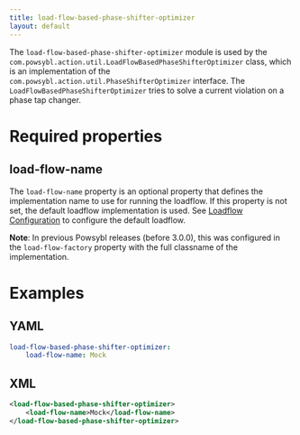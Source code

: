 ```yaml
---
title: load-flow-based-phase-shifter-optimizer
layout: default
---
```


The `load-flow-based-phase-shifter-optimizer` module is used by the `com.powsybl.action.util.LoadFlowBasedPhaseShifterOptimizer`
class, which is an implementation of the `com.powsybl.action.util.PhaseShifterOptimizer` interface. The
`LoadFlowBasedPhaseShifterOptimizer` tries to solve a current violation on a phase tap changer.

# Required properties

## load-flow-name
The `load-flow-name` property is an optional property that defines the implementation name to use for running the loadflow. 
If this property is not set, the default loadflow implementation is used. See [Loadflow Configuration](load-flow.md) to configure the default loadflow.

**Note**: In previous Powsybl releases (before 3.0.0), this was configured in the `load-flow-factory` property with the full classname of the implementation.

# Examples

## YAML
```yaml
load-flow-based-phase-shifter-optimizer:
    load-flow-name: Mock
```

## XML
```xml
<load-flow-based-phase-shifter-optimizer>
    <load-flow-name>Mock</load-flow-name>
</load-flow-based-phase-shifter-optimizer>
```
